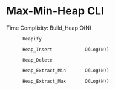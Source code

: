 
# Max-Min-Heap CLI

Time Complixity:
          Build_Heap             O(N)
          
          Heapify
          
          Heap_Insert            O(Log(N))
          
          Heap_Delete            
          
          Heap_Extract_Min       O(Log(N))
          
          Heap_Extract_Max       O(Log(N))

